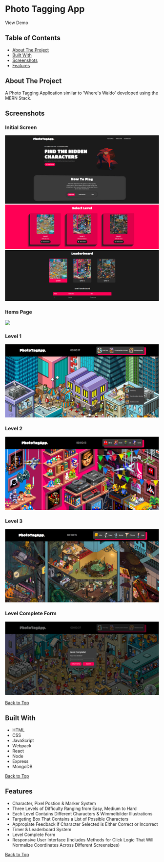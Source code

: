 # Photo Tagging App

View Demo

## Table of Contents
- [About The Project](#about-the-project)
- [Built With](#built-with)
- [Screenshots](#screenshots)
- [Features](#features)

## About The Project
A Photo Tagging Application similar to 'Where's Waldo' developed using the MERN Stack.

## Screenshots

### Initial Screen
![](screenshots/home-1-photo-tagging-app.png)
![](screenshots/home-2-photo-tagging-app.png)
![](screenshots/home-3-photo-tagging-app.png)

### Items Page
![](screenshots/items-page-inventory-app.png) 

### Level 1
![](screenshots/level-1-photo-tagging-app.png)

### Level 2
![](screenshots/level-2-photo-tagging-app.png)

### Level 3
![](screenshots/level-3-photo-tagging-app.png)

### Level Complete Form
![](screenshots/level-complete-photo-tagging-app.png)

[Back to Top](#photo-tagging-app)

## Built With
- HTML
- CSS
- JavaScript
- Webpack
- React
- Node
- Express
- MongoDB

[Back to Top](#photo-tagging-app)

## Features

- Character, Pixel Postion & Marker System
- Three Levels of Difficulty Ranging from Easy, Medium to Hard 
- Each Level Contains Different Characters & Wimmelbilder Illustrations
- Targeting Box That Contains a List of Possible Characters
- Appropiate Feedback if Character Selected is Either Correct or Incorrect
- Timer & Leaderboard System
- Level Complete Form
- Responsive User Interface (Includes Methods for Click Logic That Will Normalize Coordinates Across Different Screensizes)

[Back to Top](#photo-tagging-app)
